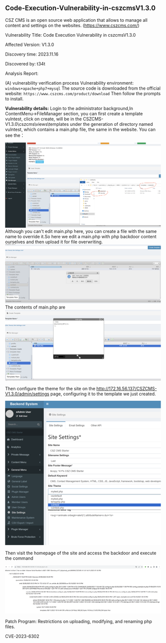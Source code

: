 ## Code-Execution-Vulnerability-in-cszcmsV1.3.0

CSZ CMS is an open source web application that allows to manage all content and settings on the websites. (https://www.cszcms.com/) 

Vulnerability Title: Code Execution Vulnerability in cszcmsV1.3.0

Affected Version: V1.3.0

Discovery time: 2023.11.16
 

Discovered by: t34t
 
Analysis Report: 

(A) vulnerability verification process
Vulnerability environment: `windows+apache+php7+mysql`
The source code is downloaded from the official website:
`https://www.cszcms.com/product/download`
Then follow the prompts to install.

**Vulnerability details:**
Login  to the administrator background,In ContentMenu->FileManager section, you can first create a template vulntest, click on create, will be in the CSZCMS-V1.3.0\cszcms\views\templates under the generation of directory named vulntest, which contains a main.php file, the same in the website. You can see the：

![Alt text](<Screenshot 2023-11-16 at 15.52.07-1.png>)
Although you can't edit main.php here, you can create a file with the same name to override it.So here we edit a main.php with php backdoor content ourselves and then upload it for file overwriting.
![Alt text](<Screenshot 2023-11-16 at 15.59.21.png>)
The contents of main.php are
![Alt text](<Screenshot 2023-11-16 at 15.58.51.png>)

Then configure the theme for the site on the http://172.16.56.137/CSZCMS-V1.3.0/admin/settings page, configuring it to the template we just created.

![Alt text](<Screenshot 2023-11-16 at 16.00.49.png>)

Then visit the homepage of the site and access the backdoor and execute the command

![Alt text](<Screenshot 2023-11-16 at 16.03.23.png>)

Patch Program:
Restrictions on uploading, modifying, and renaming php files.

CVE-2023-6302